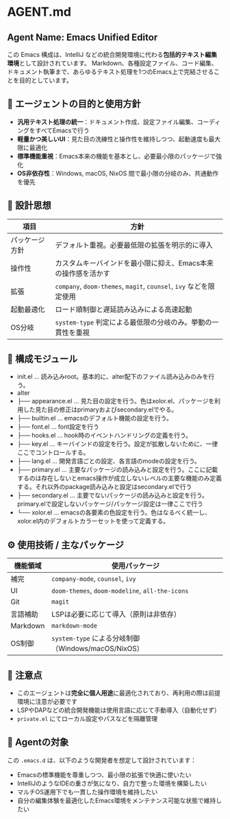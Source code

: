 # AGENT.md

## Agent Name: Emacs Unified Editor

この Emacs 構成は、IntelliJ などの統合開発環境に代わる**包括的テキスト編集環境**として設計されています。
Markdown、各種設定ファイル、コード編集、ドキュメント執筆まで、あらゆるテキスト処理を1つのEmacs上で完結させることを目的としています。

## 🎯 エージェントの目的と使用方針

- **汎用テキスト処理の統一**：ドキュメント作成、設定ファイル編集、コーディングをすべてEmacsで行う
- **軽量かつ美しいUI**：見た目の洗練性と操作性を維持しつつ、起動速度も最大限に最適化
- **標準機能重視**：Emacs本来の機能を基本とし、必要最小限のパッケージで強化
- **OS非依存性**：Windows, macOS, NixOS 間で最小限の分岐のみ、共通動作を優先

## 🧠 設計思想

| 項目 | 方針 |
|------|------|
| パッケージ方針 | デフォルト重視。必要最低限の拡張を明示的に導入 |
| 操作性 | カスタムキーバインドを最小限に抑え、Emacs本来の操作感を活かす |
| 拡張 | `company`, `doom-themes`, `magit`, `counsel`, `ivy` などを限定使用 |
| 起動最適化 | ロード順制御と遅延読み込みによる高速起動 |
| OS分岐 | `system-type` 判定による最低限の分岐のみ。挙動の一貫性を重視 |

## 🧩 構成モジュール


- init.el  ... 読み込みroot。基本的に、alter配下のファイル読み込みのみを行う。
- alter
- ├── appearance.el ... 見た目の設定を行う。色はxolor.el、パッケージを利用した見た目の修正はprimaryおよびsecondary.elでやる。
- ├── builtin.el ... emacsのデフォルト機能の設定を行う。
- ├── font.el ... font設定を行う
- ├── hooks.el ... hook時のイベントハンドリングの定義を行う。
- ├── key.el ... キーバインドの設定を行う。設定が拡散しないために、一律ここでコントロールする。
- ├── lang.el ... 開発言語ごとの設定、各言語のmodeの設定を行う。
- ├── primary.el ... 主要なパッケージの読み込みと設定を行う。ここに記載するのは存在しないとemacs操作が成立しないレベルの主要な機能のみ定義する。それ以外のpackage読み込みと設定はsecondary.elで行う
- ├── secondary.el ... 主要でないパッケージの読み込みと設定を行う。primary.elで設定しないパッケージ/パッケージ設定は一律ここで行う
- └── xolor.el ... emacsの各要素の色設定を行う。色はなるべく統一し、xolor.el内のデフォルトカラーセットを使って定義する。


## ⚙️ 使用技術 / 主なパッケージ

| 機能領域 | 使用パッケージ |
|-----------|----------------|
| 補完      | `company-mode`, `counsel`, `ivy` |
| UI        | `doom-themes`, `doom-modeline`, `all-the-icons` |
| Git       | `magit` |
| 言語補助  | LSPは必要に応じて導入（原則は非依存） |
| Markdown  | `markdown-mode` |
| OS制御    | `system-type` による分岐制御（Windows/macOS/NixOS） |

## 📌 注意点
- このエージェントは**完全に個人用途**に最適化されており、再利用の際は前提環境に注意が必要です
- LSPやDAPなどの統合開発機能は使用言語に応じて手動導入（自動化せず）
- `private.el` にてローカル設定やパスなどを隔離管理


## 👤 Agentの対象

この `.emacs.d` は、以下のような開発者を想定して設計されています：

- Emacsの標準機能を尊重しつつ、最小限の拡張で快適に使いたい
- IntelliJのようなIDEの重さが気になり、自力で整った環境を構築したい
- マルチOS運用下でも一貫した操作環境を維持したい
- 自分の編集体験を最適化したEmacs環境をメンテナンス可能な状態で維持したい
